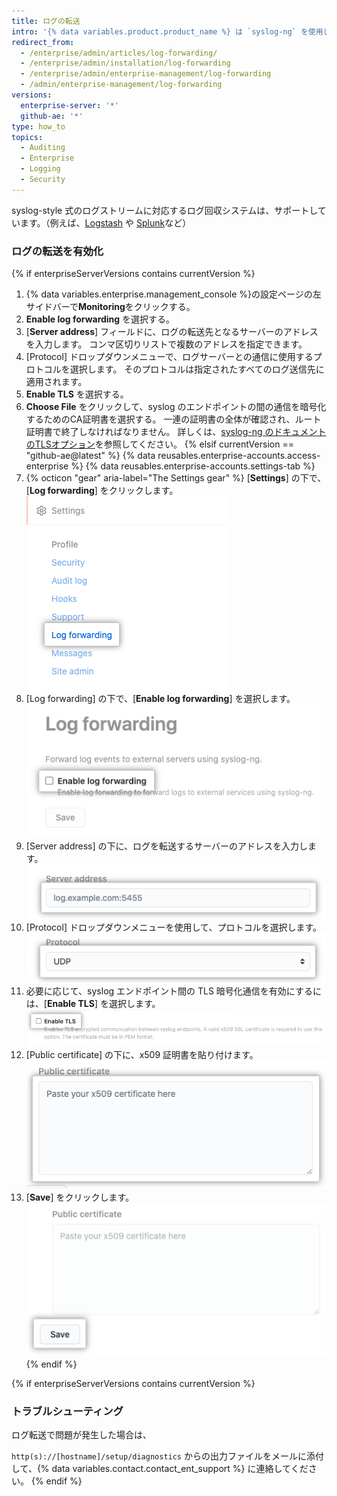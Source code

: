```yaml
---
title: ログの転送
intro: '{% data variables.product.product_name %} は `syslog-ng` を使用して、{% if enterpriseServerVersions contains currentVersion %} システム {% elsif currentVersion == "github-ae@latest" %} Git{% endif %} とアプリケーションログを指定したサーバーに転送します。'
redirect_from:
  - /enterprise/admin/articles/log-forwarding/
  - /enterprise/admin/installation/log-forwarding
  - /enterprise/admin/enterprise-management/log-forwarding
  - /admin/enterprise-management/log-forwarding
versions:
  enterprise-server: '*'
  github-ae: '*'
type: how_to
topics:
  - Auditing
  - Enterprise
  - Logging
  - Security
---
```


syslog-style 式のログストリームに対応するログ回収システムは、サポートしています。（例えば、[Logstash](http://logstash.net/) や [Splunk](http://docs.splunk.com/Documentation/Splunk/latest/Data/Monitornetworkports)など）

### ログの転送を有効化

{% if enterpriseServerVersions contains currentVersion %}
1. {% data variables.enterprise.management_console %}の設定ページの左サイドバーで**Monitoring**をクリックする。
1. **Enable log forwarding** を選択する。
1. [**Server address**] フィールドに、ログの転送先となるサーバーのアドレスを入力します。 コンマ区切りリストで複数のアドレスを指定できます。
1. [Protocol] ドロップダウンメニューで、ログサーバーとの通信に使用するプロトコルを選択します。 そのプロトコルは指定されたすべてのログ送信先に適用されます。
1. **Enable TLS** を選択する。
1. **Choose File** をクリックして、syslog のエンドポイントの間の通信を暗号化するためのCA証明書を選択する。 一連の証明書の全体が確認され、ルート証明書で終了しなければなりません。 詳しくは、[syslog-ng のドキュメントのTLSオプション](https://support.oneidentity.com/technical-documents/syslog-ng-open-source-edition/3.16/administration-guide/56#TOPIC-956599)を参照してください。
{% elsif currentVersion == "github-ae@latest" %}
{% data reusables.enterprise-accounts.access-enterprise %}
{% data reusables.enterprise-accounts.settings-tab %}
1. {% octicon "gear" aria-label="The Settings gear" %} [**Settings**] の下で、[**Log forwarding**] をクリックします。 ![[Log forwarding] タブ](/assets/images/enterprise/business-accounts/log-forwarding-tab.png)
1. [Log forwarding] の下で、[**Enable log forwarding**] を選択します。 ![ログ転送を有効にするチェックボックス](/assets/images/enterprise/business-accounts/enable-log-forwarding-checkbox.png)
1. [Server address] の下に、ログを転送するサーバーのアドレスを入力します。 ![[Server address] フィールド](/assets/images/enterprise/business-accounts/server-address-field.png)
1. [Protocol] ドロップダウンメニューを使用して、プロトコルを選択します。 ![[Protocol] ドロップダウンメニュー](/assets/images/enterprise/business-accounts/protocol-drop-down-menu.png)
1. 必要に応じて、syslog エンドポイント間の TLS 暗号化通信を有効にするには、[**Enable TLS**] を選択します。 ![TLS を有効にするチェックボックス](/assets/images/enterprise/business-accounts/enable-tls-checkbox.png)
1. [Public certificate] の下に、x509 証明書を貼り付けます。 ![公開証明書のテキストボックス](/assets/images/enterprise/business-accounts/public-certificate-text-box.png)
1. [**Save**] をクリックします。 ![ログ転送用の [Save] ボタン](/assets/images/enterprise/business-accounts/save-button-log-forwarding.png)
{% endif %}

{% if enterpriseServerVersions contains currentVersion %}
### トラブルシューティング
ログ転送で問題が発生した場合は、

`http(s)://[hostname]/setup/diagnostics` からの出力ファイルをメールに添付して、{% data variables.contact.contact_ent_support %} に連絡してください。
{% endif %}

